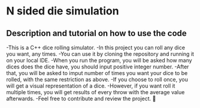 # N sided die simulation

## Description and tutorial on how to use the code
-This is a C++ dice rolling simulator. 
-In this project you can roll any dice you want, any times.
-You can use it by cloning the repository and running it on your local IDE.
-When you run the program, you will be asked how many dices does the dice have, you should input positive integer number.
-After that, you will be asked to imput number of times you want your dice to be rolled, with the same restriction as above.
-If you choose to roll once, you will get a visual representation of a dice. 
-However, if you want roll it multiple times, you will get results of every throw with the average value afterwards. 
-Feel free to contribute and review the project. 🎲
